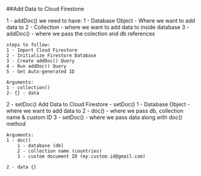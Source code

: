 ##Add Data to Cloud Firestone

1 - addDoc()
    we need to have:
    1 - Database Object - Where we want to add data to
    2 - Collection - where we want to add data to inside database
    3 - addDoc() - where we pass the colection and db references

    steps to follow:
    1 - Import Cloud Firestore
    2 - Initialize Firestore Database
    3 - Create addDoc() Query
    4 - Run addDoc() Query
    5 - Get Auto-generated ID

    Arguments:
    1 - collection()
    2- {} - data


2 - setDoc()
    Add Data to Cloud Firestore - setDoc()
    1 - Database Object - where we want to add data to
    2 - doc() - where we pass db, collection name & custom ID
    3 - setDoc() - where we pass data along with doc() method

    Arguments:
    1 - doc()
        1 - database (db)
        2 - collection name (countries)
        3 - custom document ID (my.custom.id@gmail.com)
    
    2 - data {}